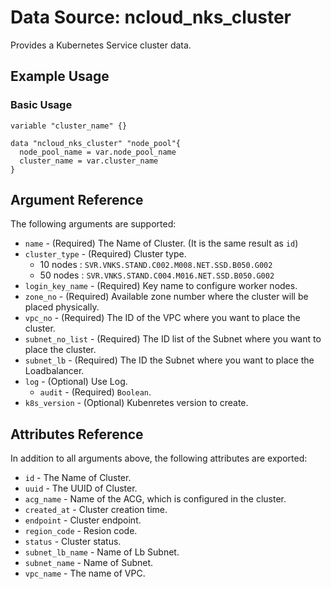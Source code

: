 # Data Source: ncloud_nks_cluster

Provides a Kubernetes Service cluster data.

## Example Usage

### Basic Usage

```hcl
variable "cluster_name" {}

data "ncloud_nks_cluster" "node_pool"{
  node_pool_name = var.node_pool_name
  cluster_name = var.cluster_name
}

```

## Argument Reference

The following arguments are supported:

* `name` - (Required) The Name of Cluster. (It is the same result as `id`)
* `cluster_type` - (Required) Cluster type.
  * 10 nodes : `SVR.VNKS.STAND.C002.M008.NET.SSD.B050.G002`
  * 50 nodes : `SVR.VNKS.STAND.C004.M016.NET.SSD.B050.G002`
* `login_key_name` - (Required) Key name to configure worker nodes.
* `zone_no` - (Required) Available zone number where the cluster will be placed physically.
* `vpc_no` - (Required) The ID of the VPC where you want to place the cluster.
* `subnet_no_list` - (Required) The ID list of the Subnet where you want to place the cluster.
* `subnet_lb` - (Required) The ID the Subnet where you want to place the Loadbalancer.
* `log` - (Optional) Use Log.
  * `audit` - (Required) `Boolean`.
* `k8s_version` - (Optional) Kubenretes version to create.

## Attributes Reference

In addition to all arguments above, the following attributes are exported:

* `id` - The Name of Cluster.
* `uuid` - The UUID of Cluster.
* `acg_name` - Name of the ACG, which is configured in the cluster.
* `created_at` - Cluster creation time.
* `endpoint` - Cluster endpoint.
* `region_code` - Resion code.
* `status` - Cluster status.
* `subnet_lb_name` - Name of Lb Subnet.
* `subnet_name` - Name of Subnet.
* `vpc_name` - The name of VPC.

